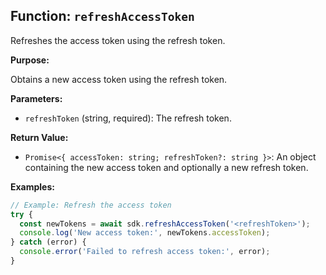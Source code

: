 ## Function: `refreshAccessToken`

Refreshes the access token using the refresh token.

**Purpose:**

Obtains a new access token using the refresh token.

**Parameters:**

- `refreshToken` (string, required): The refresh token.

**Return Value:**

- `Promise<{ accessToken: string; refreshToken?: string }>`: An object containing the new access token and optionally a new refresh token.

**Examples:**

```typescript
// Example: Refresh the access token
try {
  const newTokens = await sdk.refreshAccessToken('<refreshToken>');
  console.log('New access token:', newTokens.accessToken);
} catch (error) {
  console.error('Failed to refresh access token:', error);
}
```